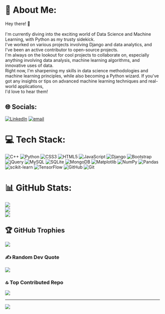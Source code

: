 # 💫 About Me:
Hey there! 👋<br><br>I'm currently diving into the exciting world of Data Science and Machine Learning, with Python as my trusty sidekick. <br>I've worked on various projects involving Django and data analytics, and I've been an active contributor to open-source projects.<br> I'm always on the lookout for cool projects to collaborate on, especially anything involving data analysis, machine learning algorithms, and innovative uses of data.<br>Right now, I'm sharpening my skills in data science methodologies and machine learning principles, while also becoming a Python wizard. If you've got any insights or tips on advanced machine learning techniques and real-world applications,<br> I'd love to hear them!


## 🌐 Socials:
[![LinkedIn](https://img.shields.io/badge/LinkedIn-%230077B5.svg?logo=linkedin&logoColor=white)](https://linkedin.com/in/Swatibs53) [![email](https://img.shields.io/badge/Email-D14836?logo=gmail&logoColor=white)](mailto:swatisb0953@gmail.com) 

# 💻 Tech Stack:
![C++](https://img.shields.io/badge/c++-%2300599C.svg?style=plastic&logo=c%2B%2B&logoColor=white) ![Python](https://img.shields.io/badge/python-3670A0?style=plastic&logo=python&logoColor=ffdd54) ![CSS3](https://img.shields.io/badge/css3-%231572B6.svg?style=plastic&logo=css3&logoColor=white) ![HTML5](https://img.shields.io/badge/html5-%23E34F26.svg?style=plastic&logo=html5&logoColor=white) ![JavaScript](https://img.shields.io/badge/javascript-%23323330.svg?style=plastic&logo=javascript&logoColor=%23F7DF1E) ![Django](https://img.shields.io/badge/django-%23092E20.svg?style=plastic&logo=django&logoColor=white) ![Bootstrap](https://img.shields.io/badge/bootstrap-%238511FA.svg?style=plastic&logo=bootstrap&logoColor=white) ![jQuery](https://img.shields.io/badge/jquery-%230769AD.svg?style=plastic&logo=jquery&logoColor=white) ![MySQL](https://img.shields.io/badge/mysql-4479A1.svg?style=plastic&logo=mysql&logoColor=white) ![SQLite](https://img.shields.io/badge/sqlite-%2307405e.svg?style=plastic&logo=sqlite&logoColor=white) ![MongoDB](https://img.shields.io/badge/MongoDB-%234ea94b.svg?style=plastic&logo=mongodb&logoColor=white) ![Matplotlib](https://img.shields.io/badge/Matplotlib-%23ffffff.svg?style=plastic&logo=Matplotlib&logoColor=black) ![NumPy](https://img.shields.io/badge/numpy-%23013243.svg?style=plastic&logo=numpy&logoColor=white) ![Pandas](https://img.shields.io/badge/pandas-%23150458.svg?style=plastic&logo=pandas&logoColor=white) ![scikit-learn](https://img.shields.io/badge/scikit--learn-%23F7931E.svg?style=plastic&logo=scikit-learn&logoColor=white) ![TensorFlow](https://img.shields.io/badge/TensorFlow-%23FF6F00.svg?style=plastic&logo=TensorFlow&logoColor=white) ![GitHub](https://img.shields.io/badge/github-%23121011.svg?style=plastic&logo=github&logoColor=white) ![Git](https://img.shields.io/badge/git-%23F05033.svg?style=plastic&logo=git&logoColor=white)
# 📊 GitHub Stats:
![](https://github-readme-stats.vercel.app/api?username=Swati-bs&theme=radical&hide_border=false&include_all_commits=true&count_private=true)<br/>
![](https://nirzak-streak-stats.vercel.app/?user=Swati-bs&theme=radical&hide_border=false)<br/>
![](https://github-readme-stats.vercel.app/api/top-langs/?username=Swati-bs&theme=radical&hide_border=false&include_all_commits=true&count_private=true&layout=compact)

## 🏆 GitHub Trophies
![](https://github-profile-trophy.vercel.app/?username=Swati-bs&theme=radical&no-frame=false&no-bg=false&margin-w=4)

### ✍️ Random Dev Quote
![](https://quotes-github-readme.vercel.app/api?type=horizontal&theme=radical)

### 🔝 Top Contributed Repo
![](https://github-contributor-stats.vercel.app/api?username=Swati-bs&limit=5&theme=dark&combine_all_yearly_contributions=true)

---
[![](https://visitcount.itsvg.in/api?id=Swati-bs&icon=0&color=10)](https://visitcount.itsvg.in)

<!-- Proudly created with GPRM ( https://gprm.itsvg.in ) -->
